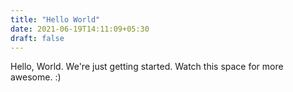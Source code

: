 ```yaml
---
title: "Hello World"
date: 2021-06-19T14:11:09+05:30
draft: false
---
```


Hello, World. We're just getting started. Watch this space for more awesome. :)